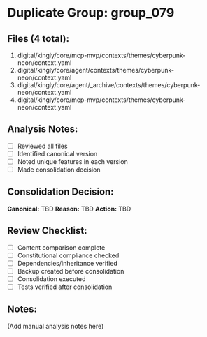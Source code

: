 # Duplicate Group: group_079

## Files (4 total):
1. digital/kingly/core/mcp-mvp/contexts/themes/cyberpunk-neon/context.yaml
2. digital/kingly/core/agent/contexts/themes/cyberpunk-neon/context.yaml
3. digital/kingly/core/agent/_archive/contexts/themes/cyberpunk-neon/context.yaml
4. digital/kingly/core/mcp-mvp/contexts/themes/cyberpunk-neon/context.yaml

## Analysis Notes:
- [ ] Reviewed all files
- [ ] Identified canonical version
- [ ] Noted unique features in each version
- [ ] Made consolidation decision

## Consolidation Decision:
**Canonical:** TBD
**Reason:** TBD
**Action:** TBD

## Review Checklist:
- [ ] Content comparison complete
- [ ] Constitutional compliance checked
- [ ] Dependencies/inheritance verified
- [ ] Backup created before consolidation
- [ ] Consolidation executed
- [ ] Tests verified after consolidation

## Notes:
(Add manual analysis notes here)
